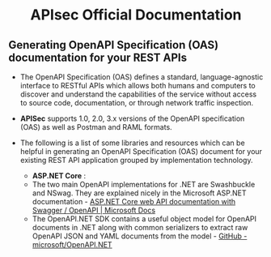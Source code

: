 <h1 align="center"> <b> APIsec Official Documentation </b> </h1>

## **Generating OpenAPI Specification (OAS) documentation for your REST APIs**

- The OpenAPI Specification (OAS) defines a standard, language-agnostic interface to RESTful APIs which allows both humans and computers to discover and understand the capabilities of the service without access to source code, documentation, or through network traffic inspection.
- **APISec** supports 1.0, 2.0, 3.x versions of the OpenAPI specification (OAS) as well as Postman and RAML formats.
- The following is a list of some libraries and resources which can be helpful in generating an OpenAPI Specification (OAS) document for your existing REST API application grouped by implementation technology.
    
   - **ASP.NET Core** : 
   - The two main OpenAPI implementations for .NET are Swashbuckle and NSwag. They are explained nicely in the Microsoft ASP.NET documentation - [ASP.NET Core web API documentation with Swagger / OpenAPI | Microsoft Docs](https://docs.microsoft.com/en-us/aspnet/core/tutorials/web-api-help-pages-using-swagger?view=aspnetcore-6.0)
   - The OpenAPI.NET SDK contains a useful object model for OpenAPI documents in .NET along with common serializers to extract raw OpenAPI JSON and YAML documents from the model - [GitHub - microsoft/OpenAPI.NET](https://github.com/microsoft/OpenAPI.NET)
